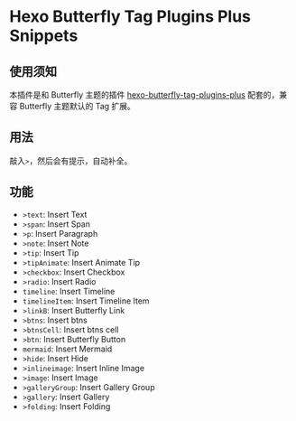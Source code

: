 # Hexo Butterfly Tag Plugins Plus Snippets

## 使用须知

本插件是和 Butterfly 主题的插件 [hexo-butterfly-tag-plugins-plus](https://akilar.top/posts/615e2dec/) 配套的，兼容 Butterfly 主题默认的 Tag 扩展。

## 用法

敲入`>`，然后会有提示，自动补全。

## 功能

- `>text`: Insert Text
- `>span`: Insert Span
- `>p`: Insert Paragraph
- `>note`: Insert Note
- `>tip`: Insert Tip
- `>tipAnimate`: Insert Animate Tip
- `>checkbox`: Insert Checkbox
- `>radio`: Insert Radio
- `timeline`: Insert Timeline
- `timelineItem`: Insert Timeline Item
- `>linkB`: Insert Butterfly Link
- `>btns`: Insert btns
- `>btnsCell`: Insert btns cell
- `>btn`: Insert Butterfly Button
- `mermaid`: Insert Mermaid
- `>hide`: Insert Hide
- `>inlineimage`: Insert Inline Image
- `>image`: Insert Image
- `>galleryGroup`: Insert Gallery Group
- `>gallery`: Insert Gallery
- `>folding`: Insert Folding